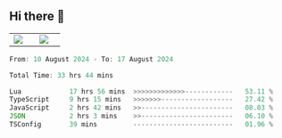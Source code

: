 ## Hi there 👋

<p align="center">
  <table align="center">
  <tr border="none">
  <td width="35%" align="center">
    <img  align="center"  src="http://github-profile-summary-cards.vercel.app/api/cards/stats?username=ricepunk&theme=github_dark" />
  </td>
    
  <td width="65%" align="center">
    <img  align="center"  src="http://github-profile-summary-cards.vercel.app/api/cards/profile-details?username=ricepunk&theme=github_dark" />
  </td>
  </tr>
  </table>
</p>

<!--START_SECTION:waka-->

```typescript
From: 10 August 2024 - To: 17 August 2024

Total Time: 33 hrs 44 mins

Lua            17 hrs 56 mins  >>>>>>>>>>>>>------------   53.11 %
TypeScript     9 hrs 15 mins   >>>>>>>------------------   27.42 %
JavaScript     2 hrs 42 mins   >>-----------------------   08.03 %
JSON           2 hrs 3 mins    >>-----------------------   06.10 %
TSConfig       39 mins         -------------------------   01.96 %
```

<!--END_SECTION:waka-->
